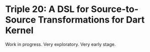 # Triple 20: A DSL for Source-to-Source Transformations for Dart Kernel
Work in progress. Very exploratory. Very early stage.
